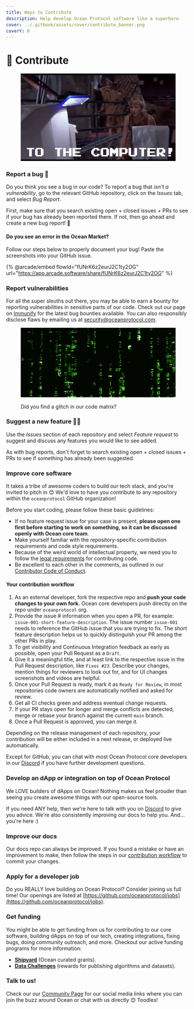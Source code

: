 ```yaml
---
title: Ways to Contribute
description: Help develop Ocean Protocol software like a superhero
cover: ../.gitbook/assets/cover/contribute_banner.png
coverY: 0
---
```


# 🤝 Contribute

<figure><img src="../.gitbook/assets/gif/to-the-computer.gif" alt=""><figcaption></figcaption></figure>

### Report a bug 🐞

Do you think you see a bug in our code? To report a bug that _isn't a vulnerability_, go to the relevant GitHub repository, click on the _Issues_ tab, and select _Bug Report_.

First, make sure that you search existing open + closed issues + PRs to see if your bug has already been reported there. If not, then go ahead and create a new bug report! 🦸

#### Do you see an error in the Ocean Market?

Follow our steps below to properly document your bug! Paste the screenshots into your GitHub issue.

{% @arcade/embed flowId="fUNrK6z2eurJ2C1ty2OG" url="https://app.arcade.software/share/fUNrK6z2eurJ2C1ty2OG" %}

### Report vulnerabilities

For all the super sleuths out there, you may be able to earn a bounty for reporting vulnerabilities in sensitive parts of our code. Check out our page on [Immunify](https://immunefi.com/bounty/oceanprotocol/) for the latest bug bounties available. You can also responsibly disclose flaws by emailing us at [security@oceanprotocol.com](mailto:security@oceanprotocol.com).

<figure><img src="../.gitbook/assets/gif/matrix-code.gif" alt=""><figcaption><p>Did you find a glitch in our code matrix?</p></figcaption></figure>

### Suggest a new feature 🤔💭

Use the _Issues_ section of each repository and select _Feature request_ to suggest and discuss any features you would like to see added.

As with bug reports, don't forget to search existing open + closed issues + PRs to see if something has already been suggested.

### Improve core software

It takes a tribe of awesome coders to build our tech stack, and you're invited to pitch in 😊 We'd love to have you contribute to any repository within the `oceanprotocol` GitHub organization!

Before you start coding, please follow these basic guidelines:

* If no feature request issue for your case is present, **please open one first before starting to work on something, so it can be discussed openly with Ocean core team**.
* Make yourself familiar with the repository-specific contribution requirements and code style requirements.
* Because of the weird world of intellectual property, we need you to follow the [legal requirements](legal-reqs.md) for contributing code.
* Be excellent to each other in the comments, as outlined in our [Contributor Code of Conduct](code-of-conduct.md).

#### Your contribution workflow

1. As an external developer, fork the respective repo and **push your code changes to your own fork.** Ocean core developers push directly on the repo under `oceanprotocol` org.
2. Provide the issue # information when you open a PR, for example: `issue-001-short-feature-description`. The issue number `issue-001` needs to reference the GitHub issue that you are trying to fix. The short feature description helps us to quickly distinguish your PR among the other PRs in play.
3. To get visibility and Continuous Integration feedback as early as possible, open your Pull Request as a `Draft`.
4. Give it a meaningful title, and at least link to the respective issue in the Pull Request description, like `Fixes #23`. Describe your changes, mention things for reviewers to look out for, and for UI changes screenshots and videos are helpful.
5. Once your Pull Request is ready, mark it as `Ready for Review`, in most repositories code owners are automatically notified and asked for review.
6. Get all CI checks green and address eventual change requests.
7. If your PR stays open for longer and merge conflicts are detected, merge or rebase your branch against the current `main` branch.
8. Once a Pull Request is approved, you can merge it.

Depending on the release management of each repository, your contribution will be either included in a next release, or deployed live automatically.

Except for GitHub, you can chat with most Ocean Protocol core developers in our [Discord](https://discord.gg/TnXjkR5) if you have further development questions.

### Develop an dApp or integration on top of Ocean Protocol

We LOVE builders of dApps on Ocean! Nothing makes us feel prouder than seeing you create awesome things with our open-source tools.

If you need ANY help, then we're here to talk with you on [Discord](https://discord.gg/TnXjkR5) to give you advice. We're also consistently improving our docs to help you. And... you're here :)

### Improve our docs

Our docs repo can always be improved. If you found a mistake or have an improvement to make, then follow the steps in our [contribution workflow](./#your-contribution-workflow) to commit your changes.

### Apply for a developer job

Do you REALLY love building on Ocean Protocol? Consider joining us full time! Our openings are listed at [https://github.com/oceanprotocol/jobs](https://github.com/oceanprotocol/jobs).

### Get funding

You might be able to get funding from us for contributing to our core software, building dApps on top of our tech, creating integrations, fixing bugs, doing community outreach, and more. Checkout our active funding programs for more information:

* [**Shipyard**](https://oceanprotocol.com/shipyard) (Ocean curated grants).
* [**Data Challenges**](https://oceanprotocol.com/bounties) (rewards for publishing algorithms and datasets).

### Talk to us!

Check our our [Community Page](https://www.oceanprotocol.com/community) for our social media links where you can join the buzz around Ocean or chat with us directly 😊 Toodles!
